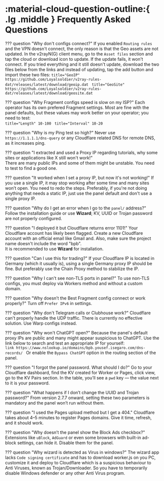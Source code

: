 # :material-cloud-question-outline:{ .lg .middle } Frequently Asked Questions

??? question "Why don't configs connect?"
    If you enabled `Routing rules` and the VPN doesn't connect, the only reason is that the Geo assets are not updated. In the v2rayN(G) client menu, go to the `Asset files` section and tap the cloud or download icon to update. If the update fails, it won't connect. If you tried everything and it still doesn't update, download the two files below from the links and instead of updating, tap the add button and import these two files:
    ```title="GeoIP"
    https://github.com/Loyalsoldier/v2ray-rules-dat/releases/latest/download/geoip.dat
    ```
    ```title="GeoSite"
    https://github.com/Loyalsoldier/v2ray-rules-dat/releases/latest/download/geosite.dat
    ```

??? question "Why Fragment configs speed is slow on my ISP?"
    Each operator has its own prefered Fragment settings. Most are fine with the panel defaults, but these values may work better on your operator; you need to test:  
    ```title="Length"
    10-100
    ```
    ```title="Interval"
    10-20  
    ```

??? question "Why is my Ping test so high?"
    Never use `https://1.1.1.1/dns-query` or any Cloudflare related DNS for remote DNS, as it increases ping.  

??? question "I extracted and used a Proxy IP regarding tutorials, why some sites or applications like X still won't work!"  
    There are many public IPs and some of them might be unstable. You need to test to find a good one.  

??? question "It worked when I set a proxy IP, but now it's not working!"
    If you use a single IP, it may stop working after some time and many sites won’t open. You need to redo the steps. Preferably, if you're not doing anything that needs a static IP, just use the panel default and don't use a single proxy IP.  

??? question "Why do I get an error when I go to the `panel/` address?"
    Follow the installation guide or use **Wizard**; KV, UUID or Trojan password are not properly configured.  

??? question "I deployed it but Cloudflare returns error 1101!"
    Your Cloudflare account has likely been flagged. Create a new Cloudflare account with an official email like Gmail and. Also, make sure the project name doesn't include the word "bpb".  
    It is recommended to use **Wizard** for installation.  

??? question "Can I use this for trading?"
    If your Cloudflare IP is located in Germany (which it usually is), using a single Germany proxy IP should be fine. But preferably use the Chain Proxy method to stabilize the IP.  

??? question "Why I can't see non-TLS ports in panel?"
    To use non-TLS configs, you must deploy via Workers method and without a custom domain.  

??? question "Why doesn’t the Best Fragment config connect or work properly?"
    Turn off `Prefer IPv6` in settings.  

??? question "Why don't Telegram calls or Clubhouse work?"
    Cloudflare can't properly handle the UDP traffic. There is currently no effective solution. Use Warp configs instead.  

??? question "Why won't ChatGPT open?"
    Because the panel's default proxy IPs are public and many might appear suspicious to ChatGPT. Use the link below to search and test an appropriate IP for yourself:  
    ```link
    https://www.nslookup.io/domains/bpb.yousef.isegaro.com/dns-records/
    ```
    Or enable the `Bypass ChatGPT` option in the routing section of the panel.  

??? question "I forgot the panel password. What should I do?"
    Go to your Cloudflare dashboard, find the KV created for Worker or Pages, click view, go to the KV Pairs section. In the table, you’ll see a `pwd` key — the value next to it is your password.  

??? question "What happens if I don’t change the UUID and Trojan password?"
    From version 2.7.7 onward, setting these two parameters is mandatory and the panel won’t run without them.  

??? question "I used the Pages upload method but I get a 404."
    Cloudflare takes about 4–5 minutes to register Pages domains. Give it time, refresh, and it should work.  

??? question "Why doesn’t the panel show the Block Ads checkbox?"
    Extensions like `uBlock`, `AdGuard` or even some browsers with built-in ad-block settings, can hide it. Disable them for the panel.

??? question "Why wizard is detected as Virus in windows?"
    The wizard app lacks `Code signing certificate` and has to download worker.js on you PC, customize it and deploy to Cloudflare which is a suspicious behaviour to Anti Viruses, known as Trojan/Downloader. So you have to temporarily disable Windows defender or any other Anti Virus program.
